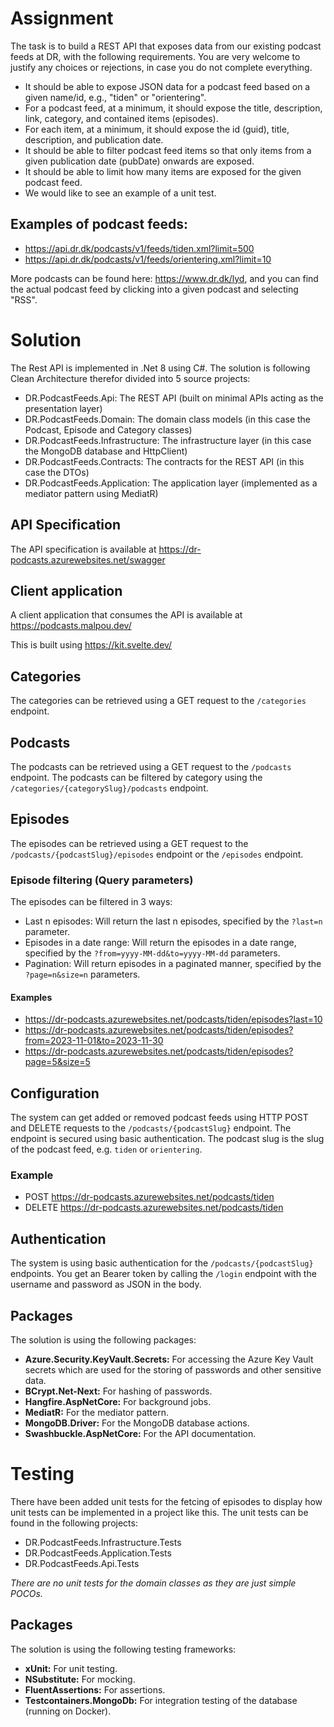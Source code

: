 # Assignment
The task is to build a REST API that exposes data from our existing podcast feeds at DR, with the following requirements. You are very welcome to justify any choices or rejections, in case you do not complete everything.
- It should be able to expose JSON data for a podcast feed based on a given name/id, e.g., "tiden" or "orientering".
- For a podcast feed, at a minimum, it should expose the title, description, link, category, and contained items (episodes).
- For each item, at a minimum, it should expose the id (guid), title, description, and publication date.
- It should be able to filter podcast feed items so that only items from a given publication date (pubDate) onwards are exposed.
- It should be able to limit how many items are exposed for the given podcast feed.
- We would like to see an example of a unit test.

## Examples of podcast feeds:
- https://api.dr.dk/podcasts/v1/feeds/tiden.xml?limit=500
- https://api.dr.dk/podcasts/v1/feeds/orientering.xml?limit=10

More podcasts can be found here: https://www.dr.dk/lyd, and you can find the actual podcast feed by clicking into a given podcast and selecting "RSS".


# Solution
The Rest API is implemented in .Net 8 using C#. The solution is following Clean Architecture therefor divided into 5 source projects:
- DR.PodcastFeeds.Api: The REST API (built on minimal APIs acting as the presentation layer)
- DR.PodcastFeeds.Domain: The domain class models (in this case the Podcast, Episode and Category classes)
- DR.PodcastFeeds.Infrastructure: The infrastructure layer (in this case the MongoDB database and HttpClient)
- DR.PodcastFeeds.Contracts: The contracts for the REST API (in this case the DTOs)
- DR.PodcastFeeds.Application: The application layer (implemented as a mediator pattern using MediatR)

## API Specification
The API specification is available at https://dr-podcasts.azurewebsites.net/swagger

## Client application
A client application that consumes the API is available at https://podcasts.malpou.dev/

This is built using https://kit.svelte.dev/

## Categories
The categories can be retrieved using a GET request to the `/categories` endpoint.

## Podcasts
The podcasts can be retrieved using a GET request to the `/podcasts` endpoint. The podcasts can be filtered by category using the `/categories/{categorySlug}/podcasts` endpoint.

## Episodes
The episodes can be retrieved using a GET request to the `/podcasts/{podcastSlug}/episodes` endpoint or the `/episodes` endpoint.

### Episode filtering (Query parameters)
The episodes can be filtered in 3 ways:
- Last n episodes: Will return the last n episodes, specified by the `?last=n` parameter.
- Episodes in a date range: Will return the episodes in a date range, specified by the `?from=yyyy-MM-dd&to=yyyy-MM-dd` parameters.
- Pagination: Will return episodes in a paginated manner, specified by the `?page=n&size=n` parameters.

#### Examples
- https://dr-podcasts.azurewebsites.net/podcasts/tiden/episodes?last=10
- https://dr-podcasts.azurewebsites.net/podcasts/tiden/episodes?from=2023-11-01&to=2023-11-30
- https://dr-podcasts.azurewebsites.net/podcasts/tiden/episodes?page=5&size=5

## Configuration
The system can get added or removed podcast feeds using HTTP POST and DELETE requests to the `/podcasts/{podcastSlug}` endpoint. The endpoint is secured using basic authentication.
The podcast slug is the slug of the podcast feed, e.g. `tiden` or `orientering`.

### Example
- POST https://dr-podcasts.azurewebsites.net/podcasts/tiden
- DELETE https://dr-podcasts.azurewebsites.net/podcasts/tiden

## Authentication
The system is using basic authentication for the `/podcasts/{podcastSlug}` endpoints. You get an Bearer token by calling the `/login` endpoint with the username and password as JSON in the body.

## Packages
The solution is using the following packages:
- **Azure.Security.KeyVault.Secrets:** For accessing the Azure Key Vault secrets which are used for the storing of passwords and other sensitive data.
- **BCrypt.Net-Next:** For hashing of passwords.
- **Hangfire.AspNetCore:** For background jobs.
- **MediatR:** For the mediator pattern.
- **MongoDB.Driver:** For the MongoDB database actions.
- **Swashbuckle.AspNetCore:** For the API documentation.


# Testing
There have been added unit tests for the fetcing of episodes to display how unit tests can be implemented in a project like this. The unit tests can be found in the following projects:
- DR.PodcastFeeds.Infrastructure.Tests
- DR.PodcastFeeds.Application.Tests
- DR.PodcastFeeds.Api.Tests

*There are no unit tests for the domain classes as they are just simple POCOs.*

## Packages
The solution is using the following testing frameworks:
- **xUnit:** For unit testing.
- **NSubstitute:** For mocking.
- **FluentAssertions:** For assertions.
- **Testcontainers.MongoDb:** For integration testing of the database (running on Docker).
